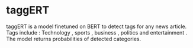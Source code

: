 # taggERT
taggERT is a model finetuned on BERT to detect tags for any news article. Tags include : Technology , sports , business , politics and entertainment . The model returns probabilities of detected categories.
